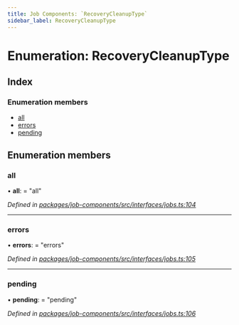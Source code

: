 ```yaml
---
title: Job Components: `RecoveryCleanupType`
sidebar_label: RecoveryCleanupType
---
```


# Enumeration: RecoveryCleanupType

## Index

### Enumeration members

* [all](recoverycleanuptype.md#all)
* [errors](recoverycleanuptype.md#errors)
* [pending](recoverycleanuptype.md#pending)

## Enumeration members

###  all

• **all**: = "all"

*Defined in [packages/job-components/src/interfaces/jobs.ts:104](https://github.com/terascope/teraslice/blob/78714a985/packages/job-components/src/interfaces/jobs.ts#L104)*

___

###  errors

• **errors**: = "errors"

*Defined in [packages/job-components/src/interfaces/jobs.ts:105](https://github.com/terascope/teraslice/blob/78714a985/packages/job-components/src/interfaces/jobs.ts#L105)*

___

###  pending

• **pending**: = "pending"

*Defined in [packages/job-components/src/interfaces/jobs.ts:106](https://github.com/terascope/teraslice/blob/78714a985/packages/job-components/src/interfaces/jobs.ts#L106)*
